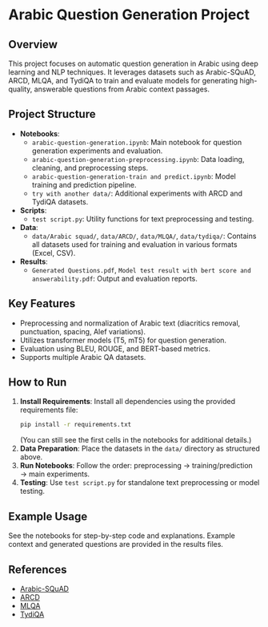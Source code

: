 # Arabic Question Generation Project

## Overview

This project focuses on automatic question generation in Arabic using deep learning and NLP techniques. It leverages datasets such as Arabic-SQuAD, ARCD, MLQA, and TydiQA to train and evaluate models for generating high-quality, answerable questions from Arabic context passages.

## Project Structure

- **Notebooks**:
  - `arabic-question-generation.ipynb`: Main notebook for question generation experiments and evaluation.
  - `arabic-question-generation-preprocessing.ipynb`: Data loading, cleaning, and preprocessing steps.
  - `arabic-question-generation-train and predict.ipynb`: Model training and prediction pipeline.
  - `try with another data/`: Additional experiments with ARCD and TydiQA datasets.
- **Scripts**:
  - `test script.py`: Utility functions for text preprocessing and testing.
- **Data**:
  - `data/Arabic squad/`, `data/ARCD/`, `data/MLQA/`, `data/tydiqa/`: Contains all datasets used for training and evaluation in various formats (Excel, CSV).
- **Results**:
  - `Generated Questions.pdf`, `Model test result with bert score and answerability.pdf`: Output and evaluation reports.

## Key Features

- Preprocessing and normalization of Arabic text (diacritics removal, punctuation, spacing, Alef variations).
- Utilizes transformer models (T5, mT5) for question generation.
- Evaluation using BLEU, ROUGE, and BERT-based metrics.
- Supports multiple Arabic QA datasets.

## How to Run

1. **Install Requirements**: Install all dependencies using the provided requirements file:
   ```bash
   pip install -r requirements.txt
   ```
   (You can still see the first cells in the notebooks for additional details.)
2. **Data Preparation**: Place the datasets in the `data/` directory as structured above.
3. **Run Notebooks**: Follow the order: preprocessing → training/prediction → main experiments.
4. **Testing**: Use `test script.py` for standalone text preprocessing or model testing.

## Example Usage

See the notebooks for step-by-step code and explanations. Example context and generated questions are provided in the results files.

## References

- [Arabic-SQuAD](https://www.kaggle.com/datasets/mohammed237/arabic-squad-processed)
- [ARCD](https://www.kaggle.com/datasets/mohammed237/arcd-dataset)
- [MLQA](https://www.kaggle.com/datasets/mohammed237/mlqa-data)
- [TydiQA](https://www.kaggle.com/datasets/mohammed237/tydiqa-data)
